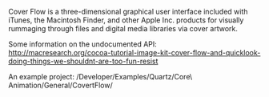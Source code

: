 Cover Flow is a three-dimensional graphical user interface included with iTunes, the Macintosh Finder, and other Apple Inc. products for visually rummaging through files and digital media libraries via cover artwork.

Some information on the undocumented API:
http://macresearch.org/cocoa-tutorial-image-kit-cover-flow-and-quicklook-doing-things-we-shouldnt-are-too-fun-resist

An example project:
/Developer/Examples/Quartz/Core\ Animation/General/CovertFlow/